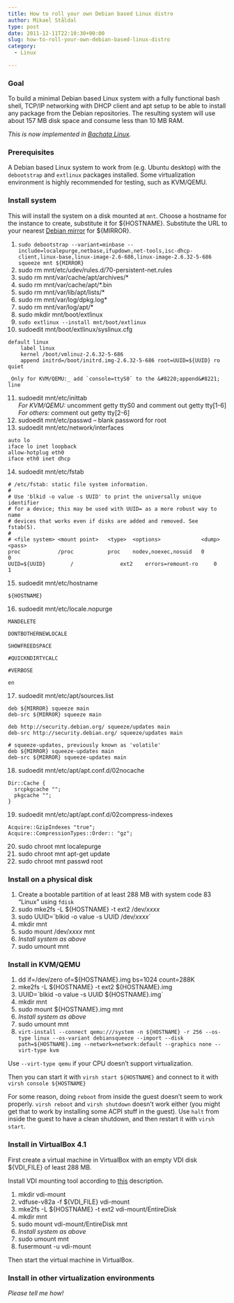 ```yaml
---
title: How to roll your own Debian based Linux distro
author: Mikael Ståldal
type: post
date: 2011-12-11T22:10:30+00:00
slug: how-to-roll-your-own-debian-based-linux-distro
category:
  - Linux

---
```

### Goal

To build a minimal Debian based Linux system with a fully functional bash shell, TCP/IP networking with DHCP client and apt setup to be able to install any package from the Debian repositories. The resulting system will use about 157 MB disk space and consume less than 10 MB RAM.

_This is now implemented in [Bachata Linux][1]._

### Prerequisites

A Debian based Linux system to work from (e.g. Ubuntu desktop) with the `debootstrap` and `extlinux` packages installed. Some virtualization environment is highly recommended for testing, such as KVM/QEMU.

### Install system

This will install the system on a disk mounted at `mnt`. Choose a hostname for the instance to create, substitute it for ${HOSTNAME}. Substitute the URL to your nearest [Debian mirror][2] for ${MIRROR}.

  1. `sudo debootstrap --variant=minbase --include=localepurge,netbase,ifupdown,net-tools,isc-dhcp-client,linux-base,linux-image-2.6-686,linux-image-2.6.32-5-686 squeeze mnt ${MIRROR}` 
  2. sudo rm mnt/etc/udev/rules.d/70-persistent-net.rules 
  3. sudo rm mnt/var/cache/apt/archives/* 
  4. sudo rm mnt/var/cache/apt/*.bin 
  5. sudo rm mnt/var/lib/apt/lists/* 
  6. sudo rm mnt/var/log/dpkg.log* 
  7. sudo rm mnt/var/log/apt/* 
  8. sudo mkdir mnt/boot/extlinux 
  9. `sudo extlinux --install mnt/boot/extlinux` 
 10. sudoedit mnt/boot/extlinux/syslinux.cfg 
```
default linux 
    label linux
    kernel /boot/vmlinuz-2.6.32-5-686
    append initrd=/boot/initrd.img-2.6.32-5-686 root=UUID=${UUID} ro quiet
```
    
    _Only for KVM/QEMU:_ add `console=ttyS0` to the &#8220;append&#8221; line

 11. sudoedit mnt/etc/inittab  
    _For KVM/QEMU:_ uncomment getty ttyS0 and comment out getty tty[1-6]  
    _For others:_ comment out getty tty[2-6] 
 12. sudoedit mnt/etc/passwd &#8211; blank password for root 
 13. sudoedit mnt/etc/network/interfaces 
```
auto lo
iface lo inet loopback
allow-hotplug eth0
iface eth0 inet dhcp

```

 14. sudoedit mnt/etc/fstab 
```
# /etc/fstab: static file system information.
#
# Use 'blkid -o value -s UUID' to print the universally unique identifier
# for a device; this may be used with UUID= as a more robust way to name
# devices that works even if disks are added and removed. See fstab(5).
#
# <file system> <mount point>   <type>  <options>             <dump>  <pass>
proc            /proc           proc    nodev,noexec,nosuid   0       0
UUID=${UUID}        /               ext2    errors=remount-ro     0       1

```

 15. sudoedit mnt/etc/hostname 
```
${HOSTNAME}

```

 16. sudoedit mnt/etc/locale.nopurge 
```
MANDELETE

DONTBOTHERNEWLOCALE

SHOWFREEDSPACE

#QUICKNDIRTYCALC

#VERBOSE

en

```

 17. sudoedit mnt/etc/apt/sources.list 
```
deb ${MIRROR} squeeze main
deb-src ${MIRROR} squeeze main

deb http://security.debian.org/ squeeze/updates main
deb-src http://security.debian.org/ squeeze/updates main

# squeeze-updates, previously known as 'volatile'
deb ${MIRROR} squeeze-updates main
deb-src ${MIRROR} squeeze-updates main

```

 18. sudoedit mnt/etc/apt/apt.conf.d/02nocache 
```
Dir::Cache {
  srcpkgcache "";
  pkgcache "";
}

```

 19. sudoedit mnt/etc/apt/apt.conf.d/02compress-indexes 
```
Acquire::GzipIndexes "true";
Acquire::CompressionTypes::Order:: "gz";

```

 20. sudo chroot mnt localepurge 
 21. sudo chroot mnt apt-get update 
 22. sudo chroot mnt passwd root 

### Install on a physical disk

  1. Create a bootable partition of at least 288 MB with system code 83 &#8220;Linux&#8221; using `fdisk`
  2. sudo mke2fs -L ${HOSTNAME} -t ext2 /dev/_xxxx_ 
  3. sudo UUID=\`blkid -o value -s UUID /dev/_xxxx_\` 
  4. mkdir mnt 
  5. sudo mount /dev/_xxxx_ mnt 
  6. _Install system as above_ 
  7. sudo umount mnt 

### Install in KVM/QEMU

  1. dd if=/dev/zero of=${HOSTNAME}.img bs=1024 count=288K 
  2. mke2fs -L ${HOSTNAME} -t ext2 ${HOSTNAME}.img 
  3. UUID=\`blkid -o value -s UUID ${HOSTNAME}.img\` 
  4. mkdir mnt 
  5. sudo mount ${HOSTNAME}.img mnt 
  6. _Install system as above_ 
  7. sudo umount mnt 
  8. `virt-install --connect qemu:///system -n ${HOSTNAME} -r 256 --os-type linux --os-variant debiansqueeze --import --disk path=${HOSTNAME}.img --network=network:default --graphics none --virt-type kvm` 

Use `--virt-type qemu` if your CPU doesn&#8217;t support virtualization.

Then you can start it with `virsh start ${HOSTNAME}` and connect to it with `virsh console ${HOSTNAME}`

For some reason, doing `reboot` from inside the guest doesn&#8217;t seem to work properly. `virsh reboot` and `virsh shutdown` doesn&#8217;t work either (you might get that to work by installing some ACPI stuff in the guest). Use `halt` from inside the guest to have a clean shutdown, and then restart it with `virsh start`.

### Install in VirtualBox 4.1

First create a virtual machine in VirtualBox with an empty VDI disk ${VDI_FILE} of least 288 MB.

Install VDI mounting tool according to [this][3] description.

  1. mkdir vdi-mount
  2. vdfuse-v82a -f ${VDI_FILE} vdi-mount
  3. mke2fs -L ${HOSTNAME} -t ext2 vdi-mount/EntireDisk
  4. mkdir mnt
  5. sudo mount vdi-mount/EntireDisk mnt
  6. _Install system as above_
  7. sudo umount mnt
  8. fusermount -u vdi-mount

Then start the virtual machine in VirtualBox.

### Install in other virtualization environments

_Please tell me how!_

 [1]: http://www.bachatalinux.net/
 [2]: http://www.debian.org/mirror/
 [3]: http://jorgenmodin.net/index_html/archive/2011/12/13/mount-a-virtualbox-vdi-file-on-ubuntu-and-debian
